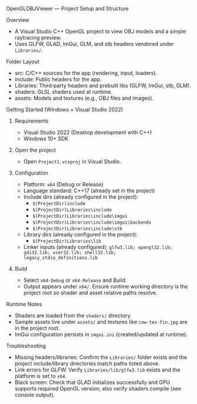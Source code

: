 OpenGLOBJViewer — Project Setup and Structure

Overview
- A Visual Studio C++ OpenGL project to view OBJ models and a simple raytracing preview.
- Uses GLFW, GLAD, ImGui, GLM, and stb headers vendored under `Libraries/`.

Folder Layout
- src: C/C++ sources for the app (rendering, input, loaders).
- include: Public headers for the app.
- Libraries: Third‑party headers and prebuilt libs (GLFW, ImGui, stb, GLM).
- shaders: GLSL shaders used at runtime.
- assets: Models and textures (e.g., OBJ files and images).

Getting Started (Windows + Visual Studio 2022)
1) Requirements
   - Visual Studio 2022 (Desktop development with C++)
   - Windows 10+ SDK

2) Open the project
   - Open `Project1.vcxproj` in Visual Studio.

3) Configuration
   - Platform: `x64` (Debug or Release)
   - Language standard: C++17 (already set in the project)
   - Include dirs (already configured in the project):
     - `$(ProjectDir)include`
     - `$(ProjectDir)Libraries\include`
     - `$(ProjectDir)Libraries\include\imgui`
     - `$(ProjectDir)Libraries\include\imgui\backends`
     - `$(ProjectDir)Libraries\include\stb`
   - Library dirs (already configured in the project):
     - `$(ProjectDir)Libraries\lib`
   - Linker inputs (already configured): `glfw3.lib; opengl32.lib; gdi32.lib; user32.lib; shell32.lib; legacy_stdio_definitions.lib`

4) Build
   - Select `x64-Debug` or `x64-Release` and Build.
   - Output appears under `x64/`. Ensure runtime working directory is the project root so shader and asset relative paths resolve.

Runtime Notes
- Shaders are loaded from the `shaders/` directory.
- Sample assets live under `assets/` and textures like `cow-tex-fin.jpg` are in the project root.
- ImGui configuration persists in `imgui.ini` (created/updated at runtime).

Troubleshooting
- Missing headers/libraries: Confirm the `Libraries/` folder exists and the project include/library directories match paths listed above.
- Link errors for GLFW: Verify `Libraries/lib/glfw3.lib` exists and the platform is set to `x64`.
- Black screen: Check that GLAD initializes successfully and GPU supports required OpenGL version; also verify shaders compile (see console output).

